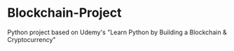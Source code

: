 # Blockchain-Project
Python project based on Udemy's "Learn Python by Building a Blockchain &amp; Cryptocurrency"
